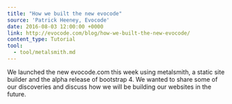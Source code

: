 ```yaml
---
title: "How we built the new evocode"
source: 'Patrick Heeney, Evocode'
date: 2016-08-03 12:00:00 +0000
link: http://evocode.com/blog/how-we-built-the-new-evocode/
content_type: Tutorial
tool:
  - tool/metalsmith.md
---
```

We launched the new evocode.com this week using metalsmith, a static site builder and the alpha release of bootstrap 4. We wanted to share some of our discoveries and discuss how we will be building our websites in the future.




